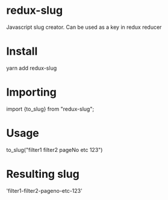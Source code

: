 # redux-slug
Javascript slug creator. Can be used as a key in redux reducer


# Install
yarn add redux-slug

# Importing
import {to_slug} from "redux-slug";

# Usage
to_slug("filter1 filter2 pageNo etc 123")

# Resulting slug
'filter1-filter2-pageno-etc-123'


